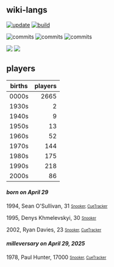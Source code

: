 ## wiki-langs
[![update](https://github.com/dreamerminsk/wiki-langs/actions/workflows/update-tables.yml/badge.svg)](https://github.com/dreamerminsk/wiki-langs/actions/workflows/update-tables.yml)
[![build](https://github.com/dreamerminsk/wiki-langs/actions/workflows/build.yml/badge.svg)](https://github.com/dreamerminsk/wiki-langs/actions/workflows/build.yml)

![commits](https://img.shields.io/github/commit-activity/y/dreamerminsk/wiki-langs)
![commits](https://img.shields.io/github/commit-activity/m/dreamerminsk/wiki-langs)
![commits](https://img.shields.io/github/commit-activity/w/dreamerminsk/wiki-langs)

![](https://img.shields.io/github/languages/code-size/dreamerminsk/wiki-langs)
![](https://img.shields.io/github/repo-size/dreamerminsk/wiki-langs)

## players
| births | players |
| :----: | ------: |
| 0000s | 2665 |
| 1930s | 2 |
| 1940s | 9 |
| 1950s | 13 |
| 1960s | 52 |
| 1970s | 144 |
| 1980s | 175 |
| 1990s | 218 |
| 2000s | 86 |

#### ***born on April 29***
1994, Sean O'Sullivan, 31 <sub><sup>[Snooker](http://www.snooker.org/res/index.asp?player=552), [CueTracker](http://cuetracker.net/Players/sean-osullivan/)</sup></sub>

1995, Denys Khmelevskyi, 30 <sub><sup>[Snooker](http://www.snooker.org/res/index.asp?player=2784)</sup></sub>

2002, Ryan Davies, 23 <sub><sup>[Snooker](http://www.snooker.org/res/index.asp?player=2378), [CueTracker](http://cuetracker.net/Players/ryan-davies/)</sup></sub>


#### ***milleversary on April 29, 2025***
1978, Paul Hunter, 17000 <sub><sup>[Snooker](http://www.snooker.org/res/index.asp?player=1191), [CueTracker](http://cuetracker.net/Players/paul-hunter/)</sup></sub>



